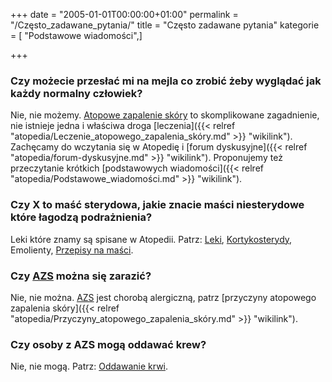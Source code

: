 +++
date = "2005-01-01T00:00:00+01:00"
permalink = "/Często_zadawane_pytania/"
title = "Często zadawane pytania"
kategorie = [ "Podstawowe wiadomości",]

+++

### Czy możecie przesłać mi na mejla co zrobić żeby wyglądać jak każdy normalny człowiek?

Nie, nie możemy. [Atopowe zapalenie skóry](/atopedia/Atopowe_zapalenie_skóry "wikilink") to skomplikowane zagadnienie, nie istnieje jedna i właściwa droga [leczenia]({{< relref "atopedia/Leczenie_atopowego_zapalenia_skóry.md" >}} "wikilink"). Zachęcamy do wczytania się w Atopedię i [forum dyskusyjne]({{< relref "atopedia/forum-dyskusyjne.md" >}} "wikilink"). Proponujemy też przeczytanie krótkich [podstawowych wiadomości]({{< relref "atopedia/Podstawowe_wiadomości.md" >}} "wikilink").

### Czy X to maść sterydowa, jakie znacie maści niesterydowe które łagodzą podrażnienia?

Leki które znamy są spisane w Atopedii. Patrz: [Leki](/atopedia/Leki "wikilink"), [Kortykosterydy](/atopedia/Kortykosterydy "wikilink"), Emolienty, [Przepisy na maści](/atopedia/Przepisy_na_maści "wikilink").

### Czy [AZS](/atopedia/AZS "wikilink") można się zarazić?

Nie, nie można. [AZS](/atopedia/AZS "wikilink") jest chorobą alergiczną, patrz [przyczyny atopowego zapalenia skóry]({{< relref "atopedia/Przyczyny_atopowego_zapalenia_skóry.md" >}} "wikilink").

### Czy osoby z AZS mogą oddawać krew?

Nie, nie mogą. Patrz: [Oddawanie krwi](/atopedia/Oddawanie_krwi "wikilink").
